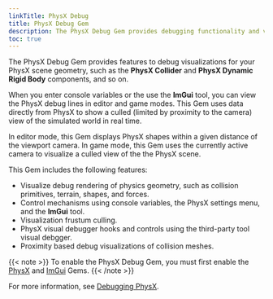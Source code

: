 ```yaml
---
linkTitle: PhysX Debug
title: PhysX Debug Gem
description: The PhysX Debug Gem provides debugging functionality and visualizations for PhysX in Open 3D Engine (O3DE) projects.
toc: true
---
```


The PhysX Debug Gem provides features to debug visualizations for your PhysX scene geometry, such as the **PhysX Collider** and **PhysX Dynamic Rigid Body** components, and so on.

When you enter console variables or the use the **ImGui** tool, you can view the PhysX debug lines in editor and game modes. This Gem uses data directly from PhysX to show a culled (limited by proximity to the camera) view of the simulated world in real time.

In editor mode, this Gem displays PhysX shapes within a given distance of the viewport camera. In game mode, this Gem uses the currently active camera to visualize a culled view of the the PhysX scene.

This Gem includes the following features:
+ Visualize debug rendering of physics geometry, such as collision primitives, terrain, shapes, and forces.
+ Control mechanisms using console variables, the PhysX settings menu, and the **ImGui** tool.
+ Visualization frustum culling.
+ PhysX visual debugger hooks and controls using the third-party tool visual debgger.
+ Proximity based debug visualizations of collision meshes.

{{< note >}}
To enable the PhysX Debug Gem, you must first enable the [PhysX](/docs/user-guide/gems/reference/physics/nvidia/physx) and [ImGui](/docs/user-guide/gems/reference/debug/imgui/) Gems.
{{< /note >}}

For more information, see [Debugging PhysX](/docs/user-guide/interactivity/physics/debugging/).
